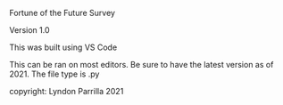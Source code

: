 Fortune of the Future Survey 

Version 1.0

This was built using VS Code

This can be ran on most editors. Be sure to have the latest version as of 2021. 
The file type is .py

copyright: Lyndon Parrilla 2021
